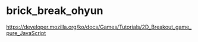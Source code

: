 # brick_break_ohyun
https://developer.mozilla.org/ko/docs/Games/Tutorials/2D_Breakout_game_pure_JavaScript